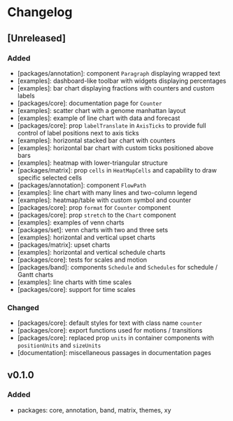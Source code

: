 # Changelog

## [Unreleased]

### Added

-   [packages/annotation]: component `Paragraph` displaying wrapped text
-   [examples]: dashboard-like toolbar with widgets displaying percentages
-   [examples]: bar chart displaying fractions with counters and custom labels
-   [packages/core]: documentation page for `Counter`
-   [examples]: scatter chart with a genome manhattan layout
-   [examples]: example of line chart with data and forecast
-   [packages/core]: prop `labelTranslate` in `AxisTicks` to provide full control of label positions next to axis ticks
-   [examples]: horizontal stacked bar chart with counters
-   [examples]: horizontal bar chart with custom ticks positioned above bars
-   [examples]: heatmap with lower-triangular structure
-   [packages/matrix]: prop `cells` in `HeatMapCells` and capability to draw specific selected cells
-   [packages/annotation]: component `FlowPath`
-   [examples]: line chart with many lines and two-column legend
-   [examples]: heatmap/table with custom symbol and counter
-   [packages/core]: prop `format` for `Counter` component
-   [packages/core]: prop `stretch` to the `Chart` component
-   [examples]: examples of venn charts
-   [packages/set]: venn charts with two and three sets
-   [examples]: horizontal and vertical upset charts
-   [packages/matrix]: upset charts
-   [examples]: horizontal and vertical schedule charts
-   [packages/core]: tests for scales and motion
-   [packages/band]: components `Schedule` and `Schedules` for schedule / Gantt charts
-   [examples]: line charts with time scales
-   [packages/core]: support for time scales

### Changed

-   [packages/core]: default styles for text with class name `counter`
-   [packages/core]: export functions used for motions / transitions
-   [packages/core]: replaced prop `units` in container components with `positionUnits` and `sizeUnits`
-   [documentation]: miscellaneous passages in documentation pages

## v0.1.0

### Added

-   packages: core, annotation, band, matrix, themes, xy
